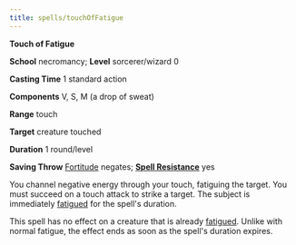 ```yaml
---
title: spells/touchOfFatigue
---
```

 **Touch of Fatigue**

**School** necromancy; **Level** sorcerer/wizard 0

**Casting Time** 1 standard action

**Components** V, S, M (a drop of sweat)

**Range** touch

**Target** creature touched

**Duration** 1 round/level

**Saving Throw** [Fortitude](../combat.md#_fortitude) negates; **[Spell Resistance](../glossary.md#_spell-resistance)** yes

You channel negative energy through your touch, fatiguing the target. You must succeed on a touch attack to strike a target. The subject is immediately [fatigued](../glossary.md#_fatigued) for the spell's duration.

This spell has no effect on a creature that is already [fatigued](../glossary.md#_fatigued). Unlike with normal fatigue, the effect ends as soon as the spell's duration expires.

